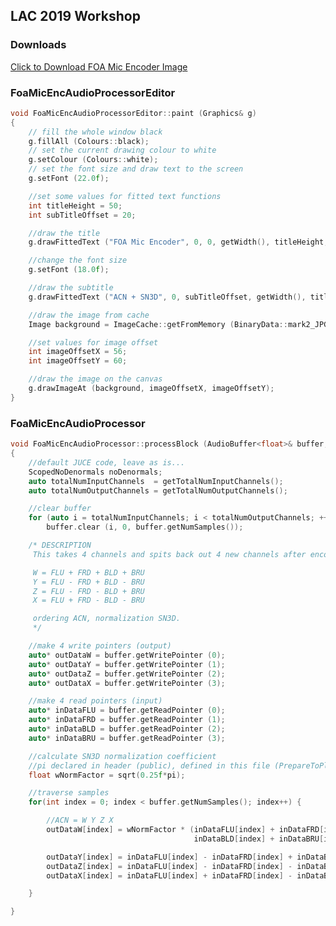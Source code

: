 ## LAC 2019 Workshop

### Downloads
<a href="https://github.com/gzalles/LAC19_workshop/blob/master/mark2.JPG" download>Click to Download FOA Mic Encoder Image</a>

### FoaMicEncAudioProcessorEditor
```cpp
void FoaMicEncAudioProcessorEditor::paint (Graphics& g)
{
    // fill the whole window black
    g.fillAll (Colours::black);
    // set the current drawing colour to white
    g.setColour (Colours::white);
    // set the font size and draw text to the screen
    g.setFont (22.0f);

    //set some values for fitted text functions
    int titleHeight = 50;
    int subTitleOffset = 20;

    //draw the title
    g.drawFittedText ("FOA Mic Encoder", 0, 0, getWidth(), titleHeight, Justification::centred, 1);

    //change the font size
    g.setFont (18.0f);

    //draw the subtitle
    g.drawFittedText ("ACN + SN3D", 0, subTitleOffset, getWidth(), titleHeight, Justification::centred, 1);

    //draw the image from cache
    Image background = ImageCache::getFromMemory (BinaryData::mark2_JPG, BinaryData::mark2_JPGSize);

    //set values for image offset
    int imageOffsetX = 56;
    int imageOffsetY = 60;

    //draw the image on the canvas
    g.drawImageAt (background, imageOffsetX, imageOffsetY);
}
```
<!-- /////////////////////////////////////////////////////////////// -->
### FoaMicEncAudioProcessor
```cpp
void FoaMicEncAudioProcessor::processBlock (AudioBuffer<float>& buffer, MidiBuffer& midiMessages)
{
    //default JUCE code, leave as is...
    ScopedNoDenormals noDenormals;
    auto totalNumInputChannels  = getTotalNumInputChannels();
    auto totalNumOutputChannels = getTotalNumOutputChannels();

    //clear buffer
    for (auto i = totalNumInputChannels; i < totalNumOutputChannels; ++i)
        buffer.clear (i, 0, buffer.getNumSamples());

    /* DESCRIPTION
     This takes 4 channels and spits back out 4 new channels after encoding.

     W = FLU + FRD + BLD + BRU
     Y = FLU - FRD + BLD - BRU
     Z = FLU - FRD - BLD + BRU
     X = FLU + FRD - BLD - BRU

     ordering ACN, normalization SN3D.
     */

    //make 4 write pointers (output)
    auto* outDataW = buffer.getWritePointer (0);
    auto* outDataY = buffer.getWritePointer (1);
    auto* outDataZ = buffer.getWritePointer (2);
    auto* outDataX = buffer.getWritePointer (3);

    //make 4 read pointers (input)
    auto* inDataFLU = buffer.getReadPointer (0);
    auto* inDataFRD = buffer.getReadPointer (1);
    auto* inDataBLD = buffer.getReadPointer (2);
    auto* inDataBRU = buffer.getReadPointer (3);

    //calculate SN3D normalization coefficient
    //pi declared in header (public), defined in this file (PrepareToPlay())
    float wNormFactor = sqrt(0.25f*pi);

    //traverse samples
    for(int index = 0; index < buffer.getNumSamples(); index++) {

        //ACN = W Y Z X
        outDataW[index] = wNormFactor * (inDataFLU[index] + inDataFRD[index] +
                                         inDataBLD[index] + inDataBRU[index]);

        outDataY[index] = inDataFLU[index] - inDataFRD[index] + inDataBLD[index] - inDataBRU[index];
        outDataZ[index] = inDataFLU[index] - inDataFRD[index] - inDataBLD[index] + inDataBRU[index];
        outDataX[index] = inDataFLU[index] + inDataFRD[index] - inDataBLD[index] - inDataBRU[index];

    }

}
```

<!-- ### Markdown

Markdown is a lightweight and easy-to-use syntax for styling your writing. It includes conventions for

```markdown
Syntax highlighted code block

# Header 1
## Header 2
### Header 3

- Bulleted
- List

1. Numbered
2. List

**Bold** and _Italic_ and `Code` text

[Link](url) and ![Image](src)
```

For more details see [GitHub Flavored Markdown](https://guides.github.com/features/mastering-markdown/).

### Jekyll Themes

Your Pages site will use the layout and styles from the Jekyll theme you have selected in your [repository settings](https://github.com/gzalles/LAC19_workshop/settings). The name of this theme is saved in the Jekyll `_config.yml` configuration file.

### Support or Contact

Having trouble with Pages? Check out our [documentation](https://help.github.com/categories/github-pages-basics/) or [contact support](https://github.com/contact) and we’ll help you sort it out. -->
